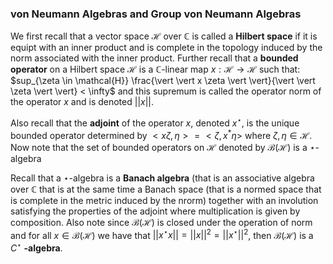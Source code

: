 ### von Neumann Algebras and Group von Neumann Algebras


We first recall that a vector space $\mathcal{H}$ over $\mathbb{C}$ is called a $\textbf{Hilbert space}$ if it is equipt with an inner product and is complete in the topology induced by the norm associated with the inner product. Further recall that a $\textbf{bounded operator}$ on a Hilbert space $\mathcal{H}$ is a $\mathbb{C}$-linear map $x: \mathcal{H} \rightarrow \mathcal{H}$ such that: $sup_{\zeta \in \mathcal{H}} \frac{\vert \vert x \zeta \vert \vert}{\vert \vert \zeta \vert \vert} < \infty$ and this supremum is called the operator norm of the operator $x$ and is denoted $\vert \vert x \vert \vert$.

Also recall that the $\textbf{adjoint}$ of the operator $x$, denoted $x^{\star}$, is the unique bounded operator determined by $< x \zeta, \eta > = < \zeta, x^* \eta >$ where $\zeta, \eta \in \mathcal{H}$.  Now note that the set of bounded operators on $\mathcal{H}$ denoted by $\mathcal{B}(\mathcal{H})$ is a $\star$-algebra 

Recall that a $\star$-algebra is a $\textbf{Banach algebra}$ (that is an associative algebra over $\mathbb{C}$ that is at the same time a Banach space (that is a normed space that is complete in the metric induced by the nrorm) together with an involution satisfying the properties of the adjoint where multiplication is given by composition. Also note since $\mathcal{B}(\mathcal{H})$ is closed under the operation of norm and for all $x \in \mathcal{B}(\mathcal{H})$ we have that $\vert \vert x^{\star} x \vert \vert = \vert \vert x \vert \vert^{2} = \vert \vert x^{\star} \vert \vert^2$, then $\mathcal{B}(\mathcal{H})$ is a $C^{\star}$ $\textbf{-algebra}$.






































